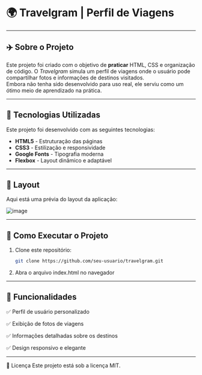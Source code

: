 # 🌍 Travelgram | Perfil de Viagens

---

## ✈️ Sobre o Projeto

Este projeto foi criado com o objetivo de **praticar** HTML, CSS e organização de código. O *Travelgram* simula um perfil de viagens onde o usuário pode compartilhar fotos e informações de destinos visitados.  
Embora não tenha sido desenvolvido para uso real, ele serviu como um ótimo meio de aprendizado na prática.

---

## 🎨 Tecnologias Utilizadas

Este projeto foi desenvolvido com as seguintes tecnologias:

- **HTML5** - Estruturação das páginas
- **CSS3** - Estilização e responsividade
- **Google Fonts** - Tipografia moderna
- **Flexbox** - Layout dinâmico e adaptável

---

## 📸 Layout

Aqui está uma prévia do layout da aplicação:

![image](https://github.com/user-attachments/assets/9b26f02a-cb5a-45a4-88a3-2327519b5978)

---

## 🚀 Como Executar o Projeto

1. Clone este repositório:
   ```sh
   git clone https://github.com/seu-usuario/travelgram.git

2. Abra o arquivo index.html no navegador

---

## 📌 Funcionalidades

✅ Perfil de usuário personalizado

✅ Exibição de fotos de viagens

✅ Informações detalhadas sobre os destinos

✅ Design responsivo e elegante

---

📝 Licença
Este projeto está sob a licença MIT.
